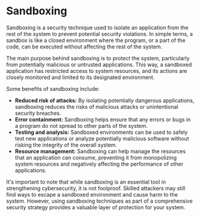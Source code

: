 # Sandboxing

Sandboxing is a security technique used to isolate an application from the rest of the system to prevent potential security violations. In simple terms, a sandbox is like a closed environment where the program, or a part of the code, can be executed without affecting the rest of the system.

The main purpose behind sandboxing is to protect the system, particularly from potentially malicious or untrusted applications. This way, a sandboxed application has restricted access to system resources, and its actions are closely monitored and limited to its designated environment.

Some benefits of sandboxing include:

- **Reduced risk of attacks:** By isolating potentially dangerous applications, sandboxing reduces the risks of malicious attacks or unintentional security breaches.
- **Error containment:** Sandboxing helps ensure that any errors or bugs in a program do not spread to other parts of the system.
- **Testing and analysis:** Sandboxed environments can be used to safely test new applications or analyze potentially malicious software without risking the integrity of the overall system.
- **Resource management:** Sandboxing can help manage the resources that an application can consume, preventing it from monopolizing system resources and negatively affecting the performance of other applications.

It's important to note that while sandboxing is an essential tool in strengthening cybersecurity, it is not foolproof. Skilled attackers may still find ways to escape a sandboxed environment and cause harm to the system. However, using sandboxing techniques as part of a comprehensive security strategy provides a valuable layer of protection for your system.
